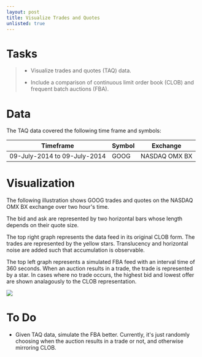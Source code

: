 ```yaml
---
layout: post
title: Visualize Trades and Quotes
unlisted: true
---
```


# Tasks
> * Visualize trades and quotes (TAQ) data.
>
> * Include a comparison of continuous limit order book (CLOB) and frequent batch auctions (FBA).

# Data
The TAQ data covered the following time frame and symbols:
<table>
  <thead>
    <tr>      <th>Timeframe</th> <th>Symbol</th> <th>Exchange</th>   </tr>
  </thead>
  <tbody>
    <tr>      <td>09-July-2014 to 09-July-2014</td>
      <td>GOOG</td> 
      <td>NASDAQ OMX BX</td> 
    </tr>
  </tbody>
</table>

# Visualization

The following illustration shows GOOG trades and quotes on the NASDAQ OMX BX exchange over two hour's time.

The bid and ask are represented by two horizontal bars whose length depends on their quote size.

The top right graph represents the data feed in its original CLOB form. The trades are represented by the yellow stars. Translucency and horizontal noise are added such that accumulation is observable.

The top left graph represents a simulated FBA feed with an interval time of 360 seconds. When an auction results in a trade, the trade is represented by a star. In cases where no trade occurs, the highest bid and lowest offer are shown analagously to the CLOB representation.

<a href = "https://cdn.rawgit.com/TeddyCho/TeddyCho.github.io/master/_posts/img/goog2hours.gif"><img src="https://raw.githubusercontent.com/TeddyCho/TeddyCho.github.io/master/_posts/img/goog2hours.gif" /></a>

# To Do
* Given TAQ data, simulate the FBA better. Currently, it's just randomly choosing when the auction results in a trade or not, and otherwise mirroring CLOB.
